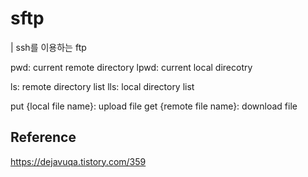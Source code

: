 # sftp

| ssh를 이용하는 ftp

pwd: current remote directory
lpwd: current local direcotry

ls: remote directory list
lls: local directory list

put {local file name}: upload file
get {remote file name}: download file

## Reference

<https://dejavuqa.tistory.com/359>
